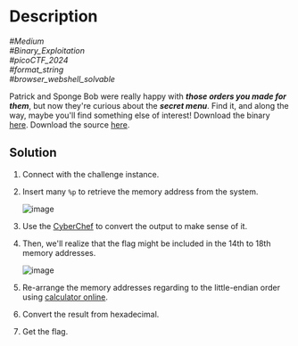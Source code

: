 # Description

_#Medium_<br>
_#Binary_Exploitation_<br>
_#picoCTF_2024_<br>
_#format_string_<br>
_#browser_webshell_solvable_<br>

Patrick and Sponge Bob were really happy with ***those orders you made for them***, but now they're curious about the ***secret menu***. Find it, and along the way, maybe you'll find something else of interest!
Download the binary [here](../format-string-1).
Download the source [here](../format-string-1.c).

## Solution

1. Connect with the challenge instance.
2. Insert many `%p` to retrieve the memory address from the system.

   ![image](https://github.com/user-attachments/assets/8fcde7a9-44c9-4539-b7a6-8d0d8e9dd459)

3. Use the [CyberChef](https://gchq.github.io/CyberChef/) to convert the output to make sense of it.
4. Then, we'll realize that the flag might be included in the 14th to 18th memory addresses.

   ![image](https://github.com/user-attachments/assets/4ee7ec2c-73e2-4604-b104-2f6ac35718e4)
   
5. Re-arrange the memory addresses regarding to the little-endian order using [calculator online](https://www.save-editor.com/tools/wse_hex.html).
6. Convert the result from hexadecimal.
7. Get the flag.
    
